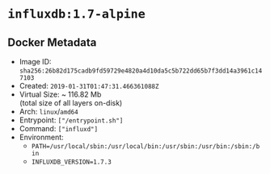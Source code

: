 # `influxdb:1.7-alpine`

## Docker Metadata

- Image ID: `sha256:26b82d175cadb9fd59729e4820a4d10da5c5b722dd65b7f3dd14a3961c147103`
- Created: `2019-01-31T01:47:31.466361088Z`
- Virtual Size: ~ 116.82 Mb  
  (total size of all layers on-disk)
- Arch: `linux`/`amd64`
- Entrypoint: `["/entrypoint.sh"]`
- Command: `["influxd"]`
- Environment:
  - `PATH=/usr/local/sbin:/usr/local/bin:/usr/sbin:/usr/bin:/sbin:/bin`
  - `INFLUXDB_VERSION=1.7.3`
